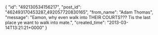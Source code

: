  {
   "id": "492130534156217",
   "post_id": "462493170453287_492057720830165",
   "from_name": "Adam Thomas",
   "message": "Eamon,  why even walk into THEIR COURTS??? Tis the last place ye want to walk into mate.",
   "created_time": "2013-03-14T13:21:21+0000"
 }
